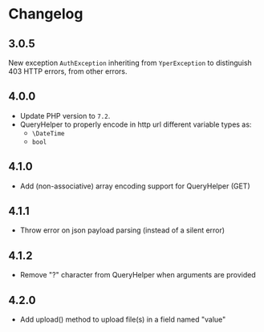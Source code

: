 # Changelog


## 3.0.5

New exception `AuthException` inheriting from `YperException` to distinguish 403 HTTP errors, from other errors.

## 4.0.0

- Update PHP version to `7.2`.
- QueryHelper to properly encode in http url different variable types as:
    - `\DateTime`
    - `bool`

## 4.1.0

- Add (non-associative) array encoding support for QueryHelper (GET)

## 4.1.1

- Throw error on json payload parsing (instead of a silent error)

## 4.1.2

- Remove "?" character from QueryHelper when arguments are provided

## 4.2.0

- Add upload() method to upload file(s) in a field named "value"